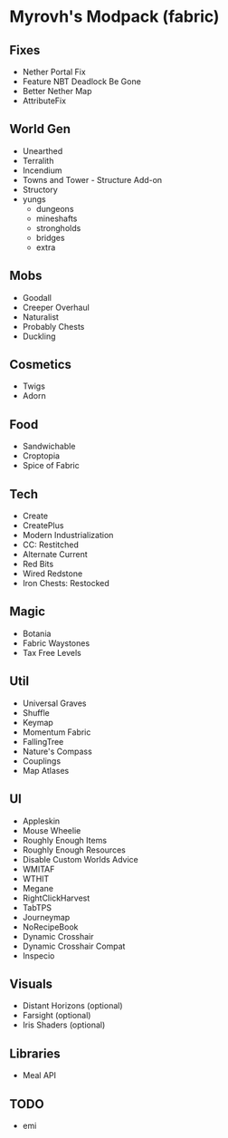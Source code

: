# Myrovh's Modpack (fabric)

## Fixes

- Nether Portal Fix
- Feature NBT Deadlock Be Gone
- Better Nether Map
- AttributeFix

## World Gen

- Unearthed
- Terralith
- Incendium
- Towns and Tower - Structure Add-on
- Structory
- yungs
  - dungeons
  - mineshafts
  - strongholds
  - bridges
  - extra

## Mobs

- Goodall
- Creeper Overhaul
- Naturalist
- Probably Chests
- Duckling

## Cosmetics

- Twigs
- Adorn

## Food

- Sandwichable
- Croptopia
- Spice of Fabric

## Tech

- Create
- CreatePlus
- Modern Industrialization
- CC: Restitched
- Alternate Current
- Red Bits
- Wired Redstone
- Iron Chests: Restocked

## Magic

- Botania
- Fabric Waystones
- Tax Free Levels

## Util

- Universal Graves
- Shuffle
- Keymap
- Momentum Fabric
- FallingTree
- Nature's Compass
- Couplings
- Map Atlases

## UI

- Appleskin
- Mouse Wheelie
- Roughly Enough Items
- Roughly Enough Resources
- Disable Custom Worlds Advice
- WMITAF
- WTHIT
- Megane
- RightClickHarvest
- TabTPS
- Journeymap
- NoRecipeBook
- Dynamic Crosshair
- Dynamic Crosshair Compat
- Inspecio

## Visuals

- Distant Horizons (optional)
- Farsight (optional)
- Iris Shaders (optional)

## Libraries

- Meal API

## TODO

- emi
